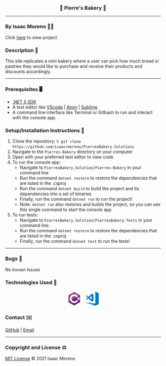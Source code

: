 <h3 align="center">
🍞 Pierre's Bakery 🥧 </h3>

<hr style="height: 1px; border:none; color:#333; background" />

### By Isaac Moreno 👨‍💻

Click [here](https://github.com/isaacrmoreno/Pierres-Bakery) to view project.

### Description 📝

This site replicates a mini bakery where a user can pick how much bread or pastries they would like to purchase and receive their products and discounts accordingly.

<hr style="height: 1px; border:none; color:#333;" />

### Prerequisites 🖥️

- [.NET 5 SDK](https://dotnet.microsoft.com/download/dotnet/5.0)
- A text editor like [VScode](https://code.visualstudio.com/) | [Atom](https://atom.io/) | [Sublime](https://www.sublimetext.com/)
- A command line interface like Terminal or Gitbash to run and interact with the console app.

### Setup/Installation Instructions 📁

1. Clone the repository: `% git clone https://github.com/isaacrmoreno/PierresBakery.Solutions`
2. Navigate to the `Pierres-Bakery` directory on your computer
3. Open with your preferred text editor to view code
4. To run the console app:
   - Navigate to `PierresBakery.Solution/Pierres-Bakery` in your command line
   - Run the command `dotnet restore` to restore the dependencies that are listed in the .csproj
   - Run the command `dotnet build` to build the project and its dependencies into a set of binaries
   - Finally, run the command `dotnet run` to run the project!
   - Note: `dotnet run` also restores and builds the project, so you can use this single command to start the console app
5. To run tests:
   - Navigate to `PierresBakery.Solution/PierresBakery.Tests` in your command line.
   - Run the command `dotnet restore` to restore the dependencies that are listed in the .csproj
   - Finally, run the command `dotnet test` to run the tests!

<hr style="height: 1px; border:none; color:#333;" />

### Bugs 🐛

No known Issues

### Technologies Used 💾

<div align="center">
<img src="https://raw.githubusercontent.com/devicons/devicon/master/icons/csharp/csharp-original.svg" alt="csharp" height="45" style="vertical-align:top; margin:4px" />
<img src="https://raw.githubusercontent.com/github/explore/80688e429a7d4ef2fca1e82350fe8e3517d3494d/topics/visual-studio-code/visual-studio-code.png" alt="visual-studio-code" height="45" style="vertical-align:top; margin:4px">
</div>

### Contact ✉️

[GitHub](https://github.com/isaacrmoreno) | [Email](mailto:ipdxcreative@gmail.com)

<hr style="height: 1px; border:none; color:#333;" />

### Copyright and License ⚖️

[MIT License](license) &copy; 2021 Isaac Moreno
